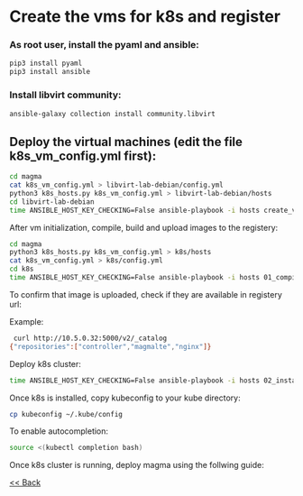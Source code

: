 # Create the vms for k8s and register

### As root user, install the pyaml and ansible:
```bash 
pip3 install pyaml
pip3 install ansible

```

### Install libvirt community:
```bash
ansible-galaxy collection install community.libvirt
```

## Deploy the virtual machines (edit the file k8s_vm_config.yml first):
```bash
cd magma
cat k8s_vm_config.yml > libvirt-lab-debian/config.yml
python3 k8s_hosts.py k8s_vm_config.yml > libvirt-lab-debian/hosts
cd libvirt-lab-debian
time ANSIBLE_HOST_KEY_CHECKING=False ansible-playbook -i hosts create_vm.yml

```

After vm initialization, compile, build and upload images to the registery:

```bash 
cd magma
python3 k8s_hosts.py k8s_vm_config.yml > k8s/hosts
cat k8s_vm_config.yml > k8s/config.yml
cd k8s
time ANSIBLE_HOST_KEY_CHECKING=False ansible-playbook -i hosts 01_compile.yml
```

To confirm that image is uploaded, check if they are available in registery url:

Example:
```bash
 curl http://10.5.0.32:5000/v2/_catalog
{"repositories":["controller","magmalte","nginx"]}

```


Deploy k8s cluster:
```bash
time ANSIBLE_HOST_KEY_CHECKING=False ansible-playbook -i hosts 02_install_k8s_with_docker.yml
```

Once k8s is installed, copy kubeconfig to your kube directory:
```bash
cp kubeconfig ~/.kube/config
```

To enable autocompletion:
```bash
source <(kubectl completion bash)
```

Once k8s cluster is running, deploy magma using the follwing guide:

[<< Back](../README.md)